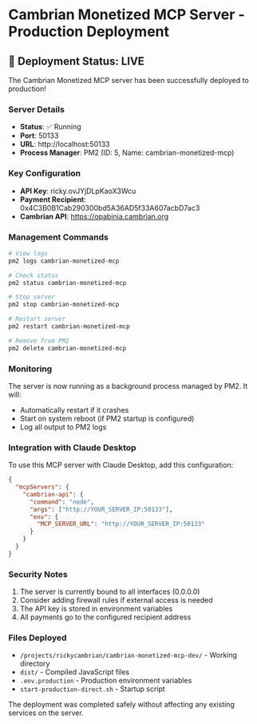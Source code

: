 # Cambrian Monetized MCP Server - Production Deployment

## 🚀 Deployment Status: LIVE

The Cambrian Monetized MCP server has been successfully deployed to production!

### Server Details
- **Status**: ✅ Running
- **Port**: 50133
- **URL**: http://localhost:50133
- **Process Manager**: PM2 (ID: 5, Name: cambrian-monetized-mcp)

### Key Configuration
- **API Key**: ricky.ovJYjDLpKaoX3Wcu
- **Payment Recipient**: 0x4C3B0B1Cab290300bd5A36AD5f33A607acbD7ac3
- **Cambrian API**: https://opabinia.cambrian.org

### Management Commands

```bash
# View logs
pm2 logs cambrian-monetized-mcp

# Check status
pm2 status cambrian-monetized-mcp

# Stop server
pm2 stop cambrian-monetized-mcp

# Restart server
pm2 restart cambrian-monetized-mcp

# Remove from PM2
pm2 delete cambrian-monetized-mcp
```

### Monitoring

The server is now running as a background process managed by PM2. It will:
- Automatically restart if it crashes
- Start on system reboot (if PM2 startup is configured)
- Log all output to PM2 logs

### Integration with Claude Desktop

To use this MCP server with Claude Desktop, add this configuration:

```json
{
  "mcpServers": {
    "cambrian-api": {
      "command": "node",
      "args": ["http://YOUR_SERVER_IP:50133"],
      "env": {
        "MCP_SERVER_URL": "http://YOUR_SERVER_IP:50133"
      }
    }
  }
}
```

### Security Notes

1. The server is currently bound to all interfaces (0.0.0.0)
2. Consider adding firewall rules if external access is needed
3. The API key is stored in environment variables
4. All payments go to the configured recipient address

### Files Deployed

- `/projects/rickycambrian/cambrian-monetized-mcp-dev/` - Working directory
- `dist/` - Compiled JavaScript files
- `.env.production` - Production environment variables
- `start-production-direct.sh` - Startup script

The deployment was completed safely without affecting any existing services on the server.
